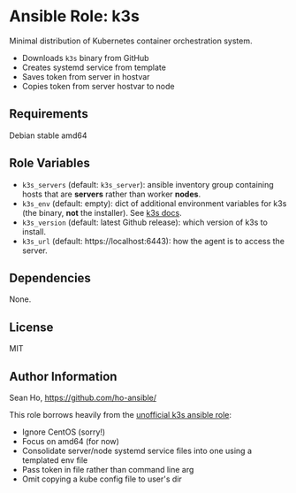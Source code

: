 # Ansible Role: k3s
Minimal distribution of Kubernetes container orchestration system.

+ Downloads `k3s` binary from GitHub
+ Creates systemd service from template
+ Saves token from server in hostvar
+ Copies token from server hostvar to node

## Requirements
Debian stable amd64

## Role Variables
+ `k3s_servers` (default: `k3s_server`): ansible inventory group
  containing hosts that are **servers** rather than worker **nodes**.
+ `k3s_env` (default: empty): dict of additional environment variables
  for k3s (the binary, **not** the installer).
  See [k3s docs](https://rancher.com/docs/k3s/latest/en/installation/install-options/).
+ `k3s_version` (default: latest Github release): which version
  of k3s to install.
+ `k3s_url` (default: https://localhost:6443): how the agent is to
  access the server.

## Dependencies
None.

## License
MIT

## Author Information
Sean Ho, https://github.com/ho-ansible/

This role borrows heavily from the [unofficial k3s ansible role](https://github.com/rancher/k3s/tree/master/contrib/ansible):
+ Ignore CentOS (sorry!)
+ Focus on amd64 (for now)
+ Consolidate server/node systemd service files into one using a templated env file
+ Pass token in file rather than command line arg
+ Omit copying a kube config file to user's dir
